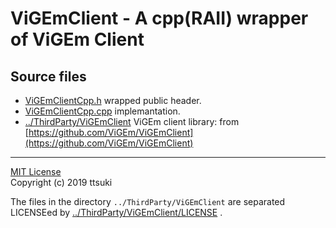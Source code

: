 # ViGEmClient - A cpp(RAII) wrapper of ViGEm Client

## Source files
 - [ViGEmClientCpp.h](ViGEmClientCpp.h) wrapped public header.
 - [ViGEmClientCpp.cpp](ViGEmClientCpp.cpp) implemantation.
 - [../ThirdParty/ViGEmClient](../ThirdParty/ViGEmClient) ViGEm client library: from [https://github.com/ViGEm/ViGEmClient](https://github.com/ViGEm/ViGEmClient)

---
[MIT License](LICESNSE)  
Copyright (c) 2019 ttsuki  

The files in the directory `../ThirdParty/ViGEmClient` are separated LICENSEed by [../ThirdParty/ViGEmClient/LICENSE](../ThirdParty/ViGEmClient/LICENSE) .
